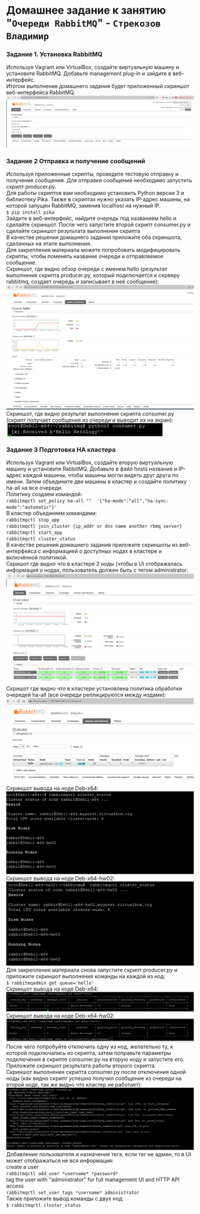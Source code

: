 # Домашнее задание к занятию "`Очереди RabbitMQ`" - `Стрекозов Владимир`

### Задание 1. Установка RabbitMQ  
Используя Vagrant или VirtualBox, создайте виртуальную машину и установите RabbitMQ. Добавьте management plug-in и зайдите в веб-интерфейс.  
Итогом выполнения домашнего задания будет приложенный скриншот веб-интерфейса RabbitMQ.  
![](https://github.com/Svalker1989/rabbitmq/blob/main/Z1.PNG)  

### Задание 2 Отправка и получение сообщений  
Используя приложенные скрипты, проведите тестовую отправку и получение сообщения. Для отправки сообщений необходимо запустить скрипт producer.py.  
Для работы скриптов вам необходимо установить Python версии 3 и библиотеку Pika. Также в скриптах нужно указать IP-адрес машины, на которой запущен RabbitMQ, заменив localhost на нужный IP.  
`$ pip install pika`  
Зайдите в веб-интерфейс, найдите очередь под названием hello и сделайте скриншот. После чего запустите второй скрипт consumer.py и сделайте скриншот результата выполнения скрипта  
В качестве решения домашнего задания приложите оба скриншота, сделанных на этапе выполнения.  
Для закрепления материала можете попробовать модифицировать скрипты, чтобы поменять название очереди и отправляемое сообщение.  
Скриншот, где видно обзор очереди с именем hello (результат выполнения скрипта producer.py, который подключается к серверу rabbitmq, создает очередь и записывает в неё сообщение):  
![](https://github.com/Svalker1989/rabbitmq/blob/main/Z2_1.PNG)  
Скриншот, где видно результат выполнения скрипта consumer.py (скрипт получает сообщения из очереди и выводит их на экран):  
![](https://github.com/Svalker1989/rabbitmq/blob/main/Z2_2.PNG)  

### Задание 3 Подготовка HA кластера  
Используя Vagrant или VirtualBox, создайте вторую виртуальную машину и установите RabbitMQ. Добавьте в файл hosts название и IP-адрес каждой машины, чтобы машины могли видеть друг друга по имени. 
Затем объедините две машины в кластер и создайте политику ha-all на все очереди.  
Политику создаем командой:  
`rabbitmqctl set_policy ha-all ""  '{"ha-mode":"all","ha-sync-mode":"automatic"}'`  
В кластер объединяем командами:  
`rabbitmqctl stop_app`  
`rabbitmqctl join_cluster {ip_addr or dns name another rbmq server}`  
`rabbitmqctl start_app`  
`rabbitmqctl cluster_status`  
В качестве решения домашнего задания приложите скриншоты из веб-интерфейса с информацией о доступных нодах в кластере и включённой политикой.  
Скришот где видно что в кластере 2 ноды (чтобы в UI отображалась информация о нодах, пользователь должен быть с тегом administrator:  
![](https://github.com/Svalker1989/rabbitmq/blob/main/Z3_1.PNG)  
Скришот где видно что в кластере установлена политика обработки очередей ha-all (все очереди реплицируются между нодами):  
![](https://github.com/Svalker1989/rabbitmq/blob/main/Z3_2.PNG)  
Скриншот вывода на ноде Deb-x64:  
![](https://github.com/Svalker1989/rabbitmq/blob/main/Z3_3.PNG)  
Скриншот вывода на ноде Deb-x64-hw02:  
![](https://github.com/Svalker1989/rabbitmq/blob/main/Z3_4.PNG)  
Для закрепления материала снова запустите скрипт producer.py и приложите скриншот выполнения команды на каждой из нод:  
`$ rabbitmqadmin get queue='hello'`  
Скриншот вывода на ноде Deb-x64:  
![](https://github.com/Svalker1989/rabbitmq/blob/main/Z3_5.PNG)  
Скриншот вывода на ноде Deb-x64-hw02:  
![](https://github.com/Svalker1989/rabbitmq/blob/main/Z3_6.PNG) 
После чего попробуйте отключить одну из нод, желательно ту, к которой подключались из скрипта, затем поправьте параметры подключения в скрипте consumer.py на вторую ноду и запустите его.  
Приложите скриншот результата работы второго скрипта.  
Скриншот выполнения скрипта consumer.py после отключения одной ноды (как видно скрипт успешно получил сообщение из очереди на второй ноде, так же видно что кластер не работает):  
![](https://github.com/Svalker1989/rabbitmq/blob/main/Z3_7.PNG)   
Добавление пользователя и назначение тега, если тег не админ, то в UI может отображаться не вся информация:  
create a user  
`rabbitmqctl add_user *username* *password*`  
tag the user with "administrator" for full management UI and HTTP API access  
`rabbitmqctl set_user_tags *username* administrator`  
Также приложите вывод команды с двух нод:  
`$ rabbitmqctl cluster_status`  
